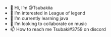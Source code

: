 - 👋 Hi, I’m @Tsubakiia
- 👀 I’m interested in League of legend
- 🌱 I’m currently learning java
- 💞️ I’m looking to collaborate on music
- 📫 How to reach me Tsubaki#3759 on discord

<!---
Tsubakiia/Tsubakiia is a ✨ special ✨ repository because its `README.md` (this file) appears on your GitHub profile.
You can click the Preview link to take a look at your changes.
--->
